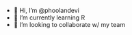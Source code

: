 - 👋 Hi, I’m @phoolandevi
- 🌱 I’m currently learning R
- 💞️ I’m looking to collaborate w/ my team

<!---
phoolandevi/phoolandevi is a ✨ special ✨ repository because its `README.md` (this file) appears on your GitHub profile.
You can click the Preview link to take a look at your changes.
--->
